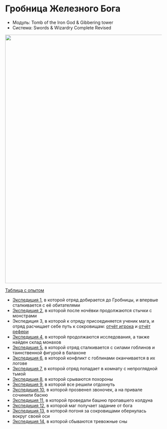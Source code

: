 # Гробница Железного Бога

- Модуль: Tomb of the Iron God & Gibbering tower
- Система: Swords & Wizardry Complete Revised

<a href="https://github.com/user-attachments/assets/fb177e88-57e9-4f2d-8956-5642c741f0a7" title="By William McAusland
(Outland Arts)"> <img
    	src="https://github.com/user-attachments/assets/fb177e88-57e9-4f2d-8956-5642c741f0a7"
    	style="width:800px"
    /> </a>

<!--
<a href="">
	<img src="" style="width:800px" />
</a>
-->

[Таблица с опытом](https://docs.google.com/spreadsheets/d/1yASl3147_2OGgwzrFAkhPH7Z5859nlPujHwvchcab9k/edit?usp=sharing)

- [Экспедиция 1](./2024-05-05-game-1.md), в которой отряд добирается до Гробницы, и впервые сталкивается с её
  обитателями
- [Экспедиция 2](./2024-05-11-game-2.md), в которой после ночёвки продолжаются стычки с монстрами
- Экспедиция 3, в которой к отряду присоединяется ученик мага, и отряд расчищает себе путь к сокровищам:
  [отчёт игрока](./2024-06-22-game-3.md) и [отчёт рефери](./2024-06-22-game-3--undefined.md)
- [Экспедиция 4](./2024-06-30-game-4.md), в которой продолжаются исследования, а также найден склад монахов
- [Экспедиция 5](./2024-07-13-game-5.md), в которой отряд сталкивается с силами гоблинов и таинственной фигурой в
  балахоне
- [Экспедиция 6](./2024-07-21-game-6.md), в которой конфликт с гоблинами оканчивается в их логове
- [Экспедиция 7](./2024-07-27-game-7.md), в которой отряд попадает в комнату с непроглядной тьмой
- [Экспедиция 8](./2024-08-03-game-8.md), в которой срываются похороны
- [Экспедиция 9](./2024-08-10-game-9.md), в которой все решили отдохнуть
- [Экспедиция 10](./2024-08-18-game-10.md), в которой прозвенел звоночек, а на привале сочинили басню
- [Экспедиция 11](./2024-08-24-game-11.md), в которой проведали башню пропавшего колдуна
- [Экспедиция 12](./2024-09-01-game-12.md), в которой маг получает задание от бога
- [Экспедиция 13](./2024-09-22-game-13.md), в которой погоня за сокровищами обернулась вокруг своей оси
- [Экспедиция 14](./2024-09-29-game-14.md), в которой сбываются тревожные сны
